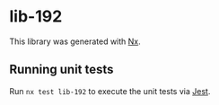 # lib-192

This library was generated with [Nx](https://nx.dev).

## Running unit tests

Run `nx test lib-192` to execute the unit tests via [Jest](https://jestjs.io).
